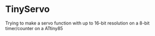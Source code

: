 # TinyServo
Trying to make a servo function with up to 16-bit resolution on a 8-bit timer/counter on a ATtiny85
